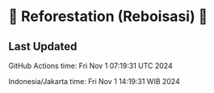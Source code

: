 
# 🌳 Reforestation (Reboisasi) 🌲

## Last Updated

GitHub Actions time: Fri Nov  1 07:19:31 UTC 2024

Indonesia/Jakarta time: Fri Nov  1 14:19:31 WIB 2024
